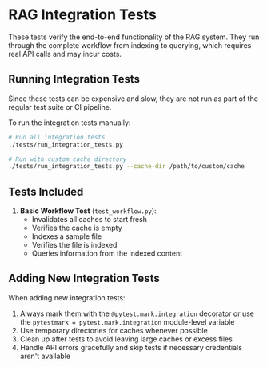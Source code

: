 # RAG Integration Tests

These tests verify the end-to-end functionality of the RAG system. They run through the complete workflow from indexing to querying, which requires real API calls and may incur costs.

## Running Integration Tests

Since these tests can be expensive and slow, they are not run as part of the regular test suite or CI pipeline.

To run the integration tests manually:

```bash
# Run all integration tests
./tests/run_integration_tests.py

# Run with custom cache directory
./tests/run_integration_tests.py --cache-dir /path/to/custom/cache
```

## Tests Included

1. **Basic Workflow Test** (`test_workflow.py`):
   - Invalidates all caches to start fresh
   - Verifies the cache is empty
   - Indexes a sample file
   - Verifies the file is indexed
   - Queries information from the indexed content

## Adding New Integration Tests

When adding new integration tests:

1. Always mark them with the `@pytest.mark.integration` decorator or use the `pytestmark = pytest.mark.integration` module-level variable
2. Use temporary directories for caches whenever possible
3. Clean up after tests to avoid leaving large caches or excess files
4. Handle API errors gracefully and skip tests if necessary credentials aren't available 
